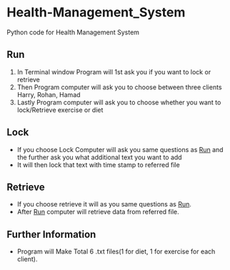 # Health-Management_System
Python code for Health Management System
## Run
  1. In Terminal window Program will 1st ask you if you want to lock or retrieve
  2. Then Program computer will ask you to choose between three clients Harry, Rohan, Hamad
  3. Lastly Program computer will ask you to choose whether you want to lock/Retrieve exercise or diet
## Lock
  - If you choose Lock Computer will ask you same questions as [Run](https://github.com/ahmadabdullah407/Health-Management_System/blob/main/README.md#run) and the further ask you what additional text you want to add 
  - It will then lock that text with time stamp to referred file
## Retrieve
  - If you choose retrieve it will as you same questions as [Run](https://github.com/ahmadabdullah407/Health-Management_System/blob/main/README.md#run).
  - After [Run](https://github.com/ahmadabdullah407/Health-Management_System/blob/main/README.md#run) computer will retrieve data from referred file.
## Further Information
  - Program will Make Total 6 .txt files(1 for diet, 1 for exercise for each client).
